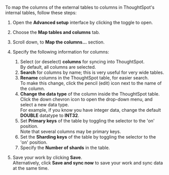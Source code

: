 To map the columns of the external tables to columns in ThoughtSpot's internal tables, follow these steps:

1. Open the **Advanced setup** interface by clicking the toggle to open.

2. Choose the **Map tables and columns** tab.

3. Scroll down, to **Map the columns...** section.

4. Specify the following information for columns:

   1. Select (or deselect) **columns** for syncing into ThoughtSpot.<br/>By default, all columns are selected.
   2. **Search** for columns by name; this is very useful for very wide tables.
   3. **Rename** columns in the ThoughtSpot table, for easier search.<br/>To make this change, click the pencil (edit) icon next to the name of the column.
   4. **Change the data type** of the column inside the ThoughtSpot table.<br/>Click the down chevron icon to open the drop-down menu, and select a new data type.<br/>For example, if you know you have integer data, change the default **DOUBLE** datatype to **INT32**.
   5. Set **Primary keys** of the table by toggling the selector to the 'on' position.<br/>Note that several columns may be primary keys.
   6. Set the **Sharding keys** of the table by toggling the selector to the 'on' position.
   7. Specify the **Number of shards** in the table.

5. Save your work by clicking **Save**.<br/>Alternatively, click **Save and sync now** to save your work and sync data at the same time.
